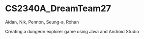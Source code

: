 # CS2340A_DreamTeam27

Aidan, Nik, Pennon, Seung-a, Rohan

Creating a dungeon explorer game using Java and Android Studio

